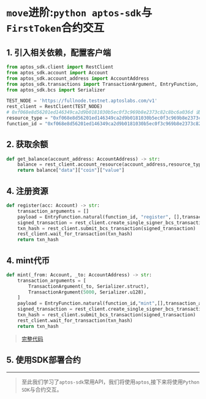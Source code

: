 # ```move```进阶:```python aptos-sdk```与```FirstToken```合约交互

## 1. 引入相关依赖，配置客户端

```python
from aptos_sdk.client import RestClient
from aptos_sdk.account import Account
from aptos_sdk.account_address import AccountAddress
from aptos_sdk.transactions import TransactionArgument, EntryFunction, TransactionPayload
from aptos_sdk.bcs import Serializer

TEST_NODE = 'https://fullnode.testnet.aptoslabs.com/v1'
rest_client = RestClient(TEST_NODE)
# 0xf068e8d56201ed146349ca2d9b0181030b5ec0f3c969b8e2373c82c8bc6a036d 请自己部署合约的地址
resource_type = "0xf068e8d56201ed146349ca2d9b0181030b5ec0f3c969b8e2373c82c8bc6a036d::FirstToken::CoinStore"
function_id = "0xf068e8d56201ed146349ca2d9b0181030b5ec0f3c969b8e2373c82c8bc6a036d::FirstToken"
```

## 2. 获取余额

```python
def get_balance(account_address: AccountAddress) -> str:
    balance = rest_client.account_resource(account_address,resource_type)
    return balance["data"]["coin"]["value"]
```

## 4. 注册资源

```python
def register(acc: Account) -> str:
    transaction_arguments = []
    payload = EntryFunction.natural(function_id, "register", [],transaction_arguments)
    signed_transaction = rest_client.create_single_signer_bcs_transaction(acc, TransactionPayload(payload))
    txn_hash = rest_client.submit_bcs_transaction(signed_transaction)
    rest_client.wait_for_transaction(txn_hash)
    return txn_hash
```

## 4. mint代币

```python
def mint(_from: Account, _to: AccountAddress) -> str:
    transaction_arguments = [
        TransactionArgument(_to, Serializer.struct),
        TransactionArgument(5000, Serializer.u128),
    ]
    payload = EntryFunction.natural(function_id,"mint",[],transaction_arguments)
    signed_transaction = rest_client.create_single_signer_bcs_transaction(_from, TransactionPayload(payload))
    txn_hash = rest_client.submit_bcs_transaction(signed_transaction)
    rest_client.wait_for_transaction(txn_hash)
    return txn_hash
```

> [完整代码](https://github.com/wpf008/hello_move/blob/master/python/FirstToken.py)

## 5. 使用SDK部署合约


----
> 至此我们学习了```aptos-sdk```常用API，我们将使用```aptos```,接下来将使用```Python SDK```与合约交互。










